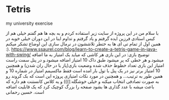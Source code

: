 # Tetris
my university exercise
 
با سلام من در این پروژه از سایت زیر استفاده کردم و به بچه ها هم گفتم خیلی هم از کیس استادی فرزین  ایده گرفتم و یاد گرفتم و تداوم اینا در این دوران خیلی خوبه در همین اول از تمام  تی ای ها به ختطر تلاششون در نرمال سازی این اوضاع تشکر میکنم :).
https://www.ssaurel.com/blog/learn-to-create-a-tetris-game-in-java-with-swing/
توضیح بازی: در این بازی هر کاشی که میاید یک امتیاز به ما اضافه میشود.و هر خطی که پر میشود طبق داک 10 امتیاز اضافه میشود.و  در پنل سمت راست  امتیاز این بازی  تعداد خطوط  حذف شده وضعیت بازی(پاز یا در حال ران شدن) و همچنین 10  امتیاز برتر نیز در یک پنل با تول بار امده است فقط ماکسیمم امتیاز در شماره 10 و همین طور به ترتیب... و همچنین  در مورد نکات امتیازی پروژه  این است که بک گروند رو به صورت تصادفی  انتخاب میکنه و خیلی خوشگله:)))) و یه کلاس کانستنت هم داره که باعث میشه با عدد گذاری ها بشود صفحه را بزرگ کوچیک کرد که یک قابلیت اضافه است.
خسین رحمانی
